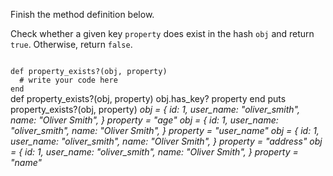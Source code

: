 Finish the method definition below.

Check whether a given key `property` does exist in the hash `obj` and return `true`. Otherwise, return `false`.

<codeblock language="ruby" type="exercise" testMode="multipleInput">
<code>
def property_exists?(obj, property)
  # write your code here
end
</code>

<solution>
def property_exists?(obj, property)
  obj.has_key? property
end
</solution>

<testcases>
<caller>
puts property_exists?(obj, property)
</caller>
<testcase>
<i>
obj = {
  id: 1,
  user_name: "oliver_smith",
  name: "Oliver Smith",
}
property = "age"
</i>
</testcase>
<testcase>
<i>
obj = {
  id: 1,
  user_name: "oliver_smith",
  name: "Oliver Smith",
}
property = "user_name"
</i>
</testcase>
<testcase>
<i>
obj = {
  id: 1,
  user_name: "oliver_smith",
  name: "Oliver Smith",
}
property = "address"
</i>
</testcase>
<testcase>
<i>
obj = {
  id: 1,
  user_name: "oliver_smith",
  name: "Oliver Smith",
}
property = "name"
</i>
</testcase>
</testcases>
</codeblock>
